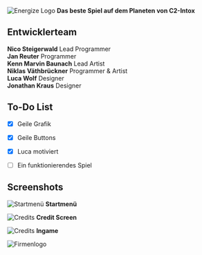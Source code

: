 ![Energize Logo](https://i.imgur.com/CUbZVB8.png)
**Das beste Spiel auf dem Planeten von C2-Intox**


## Entwicklerteam
**Nico Steigerwald** Lead Programmer  
**Jan Reuter** Programmer   
**Kenn Marvin Baunach** Lead Artist   
**Niklas Väthbrückner** Programmer & Artist   
**Luca Wolf** Designer  
**Jonathan Kraus** Designer


## To-Do List
- [x] Geile Grafik
- [x] Geile Buttons
- [x] Luca motiviert
- [ ] Ein funktionierendes Spiel


## Screenshots
![Startmenü](https://i.imgur.com/y21H47R.png)
**Startmenü**

![Credits](https://i.imgur.com/UbJTbil.png)
**Credit Screen**

![Credits](https://i.imgur.com/BrkoOqj.png)
**Ingame**


![Firmenlogo](https://i.imgur.com/U1tJNhR.png)

